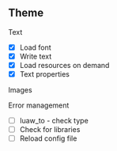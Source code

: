 ## Theme

Text
  - [x] Load font
  - [x] Write text
  - [x] Load resources on demand
  - [x] Text properties

Images

Error management
  - [ ] luaw_to - check type
  - [ ] Check for libraries
  - [ ] Reload config file